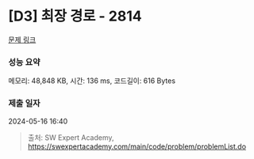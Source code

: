 # [D3] 최장 경로 - 2814 

[문제 링크](https://swexpertacademy.com/main/code/problem/problemDetail.do?contestProbId=AV7GOPPaAeMDFAXB) 

### 성능 요약

메모리: 48,848 KB, 시간: 136 ms, 코드길이: 616 Bytes

### 제출 일자

2024-05-16 16:40



> 출처: SW Expert Academy, https://swexpertacademy.com/main/code/problem/problemList.do